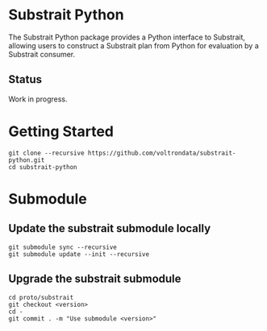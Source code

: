 # Substrait Python
The Substrait Python package provides a Python interface to Substrait, allowing users to construct a Substrait plan from Python for evaluation by a Substrait consumer.

## Status
Work in progress.

# Getting Started
```
git clone --recursive https://github.com/voltrondata/substrait-python.git
cd substrait-python
```

# Submodule
## Update the substrait submodule locally
```
git submodule sync --recursive
git submodule update --init --recursive
```
## Upgrade the substrait submodule
```
cd proto/substrait
git checkout <version>
cd -
git commit . -m "Use submodule <version>"
```